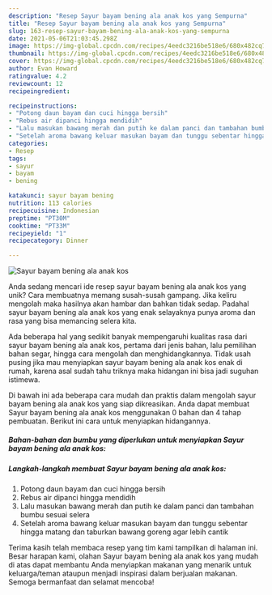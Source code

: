 ```yaml
---
description: "Resep Sayur bayam bening ala anak kos yang Sempurna"
title: "Resep Sayur bayam bening ala anak kos yang Sempurna"
slug: 163-resep-sayur-bayam-bening-ala-anak-kos-yang-sempurna
date: 2021-05-06T21:03:45.298Z
image: https://img-global.cpcdn.com/recipes/4eedc3216be518e6/680x482cq70/sayur-bayam-bening-ala-anak-kos-foto-resep-utama.jpg
thumbnail: https://img-global.cpcdn.com/recipes/4eedc3216be518e6/680x482cq70/sayur-bayam-bening-ala-anak-kos-foto-resep-utama.jpg
cover: https://img-global.cpcdn.com/recipes/4eedc3216be518e6/680x482cq70/sayur-bayam-bening-ala-anak-kos-foto-resep-utama.jpg
author: Evan Howard
ratingvalue: 4.2
reviewcount: 12
recipeingredient:

recipeinstructions:
- "Potong daun bayam dan cuci hingga bersih"
- "Rebus air dipanci hingga mendidih"
- "Lalu masukan bawang merah dan putih ke dalam panci dan tambahan bumbu sesuai selera"
- "Setelah aroma bawang keluar masukan bayam dan tunggu sebentar hingga matang dan taburkan bawang goreng agar lebih cantik"
categories:
- Resep
tags:
- sayur
- bayam
- bening

katakunci: sayur bayam bening 
nutrition: 113 calories
recipecuisine: Indonesian
preptime: "PT30M"
cooktime: "PT33M"
recipeyield: "1"
recipecategory: Dinner

---
```



![Sayur bayam bening ala anak kos](https://img-global.cpcdn.com/recipes/4eedc3216be518e6/680x482cq70/sayur-bayam-bening-ala-anak-kos-foto-resep-utama.jpg)

Anda sedang mencari ide resep sayur bayam bening ala anak kos yang unik? Cara membuatnya memang susah-susah gampang. Jika keliru mengolah maka hasilnya akan hambar dan bahkan tidak sedap. Padahal sayur bayam bening ala anak kos yang enak selayaknya punya aroma dan rasa yang bisa memancing selera kita.

Ada beberapa hal yang sedikit banyak mempengaruhi kualitas rasa dari sayur bayam bening ala anak kos, pertama dari jenis bahan, lalu pemilihan bahan segar, hingga cara mengolah dan menghidangkannya. Tidak usah pusing jika mau menyiapkan sayur bayam bening ala anak kos enak di rumah, karena asal sudah tahu triknya maka hidangan ini bisa jadi suguhan istimewa.




Di bawah ini ada beberapa cara mudah dan praktis dalam mengolah sayur bayam bening ala anak kos yang siap dikreasikan. Anda dapat membuat Sayur bayam bening ala anak kos menggunakan 0 bahan dan 4 tahap pembuatan. Berikut ini cara untuk menyiapkan hidangannya.

<!--inarticleads1-->

##### Bahan-bahan dan bumbu yang diperlukan untuk menyiapkan Sayur bayam bening ala anak kos:





<!--inarticleads2-->

##### Langkah-langkah membuat Sayur bayam bening ala anak kos:

1. Potong daun bayam dan cuci hingga bersih
1. Rebus air dipanci hingga mendidih
1. Lalu masukan bawang merah dan putih ke dalam panci dan tambahan bumbu sesuai selera
1. Setelah aroma bawang keluar masukan bayam dan tunggu sebentar hingga matang dan taburkan bawang goreng agar lebih cantik




Terima kasih telah membaca resep yang tim kami tampilkan di halaman ini. Besar harapan kami, olahan Sayur bayam bening ala anak kos yang mudah di atas dapat membantu Anda menyiapkan makanan yang menarik untuk keluarga/teman ataupun menjadi inspirasi dalam berjualan makanan. Semoga bermanfaat dan selamat mencoba!

